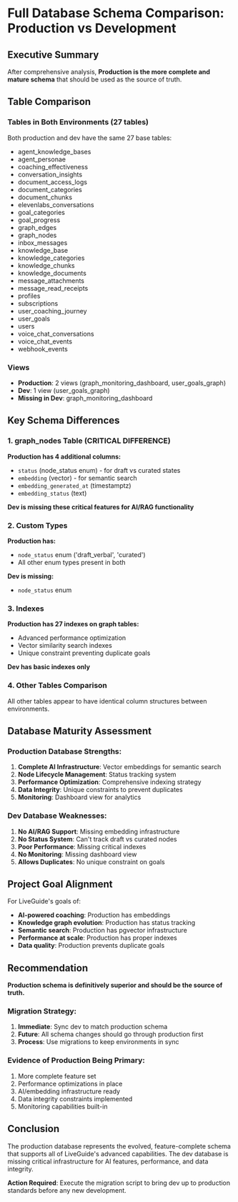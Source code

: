 # Full Database Schema Comparison: Production vs Development

## Executive Summary

After comprehensive analysis, **Production is the more complete and mature schema** that should be used as the source of truth.

## Table Comparison

### Tables in Both Environments (27 tables)
Both production and dev have the same 27 base tables:
- agent_knowledge_bases
- agent_personae
- coaching_effectiveness
- conversation_insights
- document_access_logs
- document_categories
- document_chunks
- elevenlabs_conversations
- goal_categories
- goal_progress
- graph_edges
- graph_nodes
- inbox_messages
- knowledge_base
- knowledge_categories
- knowledge_chunks
- knowledge_documents
- message_attachments
- message_read_receipts
- profiles
- subscriptions
- user_coaching_journey
- user_goals
- users
- voice_chat_conversations
- voice_chat_events
- webhook_events

### Views
- **Production**: 2 views (graph_monitoring_dashboard, user_goals_graph)
- **Dev**: 1 view (user_goals_graph)
- **Missing in Dev**: graph_monitoring_dashboard

## Key Schema Differences

### 1. graph_nodes Table (CRITICAL DIFFERENCE)
**Production has 4 additional columns:**
- `status` (node_status enum) - for draft vs curated states
- `embedding` (vector) - for semantic search
- `embedding_generated_at` (timestamptz)
- `embedding_status` (text)

**Dev is missing these critical features for AI/RAG functionality**

### 2. Custom Types
**Production has:**
- `node_status` enum ('draft_verbal', 'curated')
- All other enum types present in both

**Dev is missing:**
- `node_status` enum

### 3. Indexes
**Production has 27 indexes on graph tables:**
- Advanced performance optimization
- Vector similarity search indexes
- Unique constraint preventing duplicate goals

**Dev has basic indexes only**

### 4. Other Tables Comparison
All other tables appear to have identical column structures between environments.

## Database Maturity Assessment

### Production Database Strengths:
1. **Complete AI Infrastructure**: Vector embeddings for semantic search
2. **Node Lifecycle Management**: Status tracking system
3. **Performance Optimization**: Comprehensive indexing strategy
4. **Data Integrity**: Unique constraints to prevent duplicates
5. **Monitoring**: Dashboard view for analytics

### Dev Database Weaknesses:
1. **No AI/RAG Support**: Missing embedding infrastructure
2. **No Status System**: Can't track draft vs curated nodes
3. **Poor Performance**: Missing critical indexes
4. **No Monitoring**: Missing dashboard view
5. **Allows Duplicates**: No unique constraint on goals

## Project Goal Alignment

For LiveGuide's goals of:
- **AI-powered coaching**: Production has embeddings
- **Knowledge graph evolution**: Production has status tracking
- **Semantic search**: Production has pgvector infrastructure
- **Performance at scale**: Production has proper indexes
- **Data quality**: Production prevents duplicate goals

## Recommendation

**Production schema is definitively superior and should be the source of truth.**

### Migration Strategy:
1. **Immediate**: Sync dev to match production schema
2. **Future**: All schema changes should go through production first
3. **Process**: Use migrations to keep environments in sync

### Evidence of Production Being Primary:
1. More complete feature set
2. Performance optimizations in place
3. AI/embedding infrastructure ready
4. Data integrity constraints implemented
5. Monitoring capabilities built-in

## Conclusion

The production database represents the evolved, feature-complete schema that supports all of LiveGuide's advanced capabilities. The dev database is missing critical infrastructure for AI features, performance, and data integrity. 

**Action Required**: Execute the migration script to bring dev up to production standards before any new development.